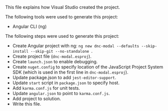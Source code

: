This file explains how Visual Studio created the project.

The following tools were used to generate this project:
- Angular CLI (ng)

The following steps were used to generate this project:
- Create Angular project with ng: `ng new dnc-modal --defaults --skip-install --skip-git --no-standalone `.
- Create project file (`dnc-modal.esproj`).
- Create `launch.json` to enable debugging.
- Create `nuget.config` to specify location of the JavaScript Project System SDK (which is used in the first line in `dnc-modal.esproj`).
- Update package.json to add `jest-editor-support`.
- Update `start` script in `package.json` to specify host.
- Add `karma.conf.js` for unit tests.
- Update `angular.json` to point to `karma.conf.js`.
- Add project to solution.
- Write this file.
